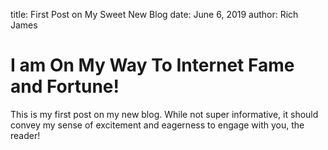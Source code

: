 title: First Post on My Sweet New Blog
date: June 6, 2019
author: Rich James

# I am On My Way To Internet Fame and Fortune!

This is my first post on my new blog.  While not super informative, it should convey my sense of excitement and eagerness to engage with you, the reader!
